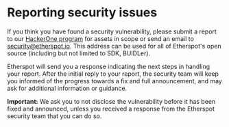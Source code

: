 # Reporting security issues

If you think you have found a security vulnerability, please submit a report to our [HackerOne program](https://hackerone.com/pillarproject) for assets in scope or send an email to [security@etherspot.io](mailto:security@etherspot.io). This address can be used for all of Etherspot's open source (including but not limited to SDK, BUIDLer). 

Etherspot will send you a response indicating the next steps in handling your report. After the initial reply to your report, the security team will keep you informed of the progress towards a fix and full announcement, and may ask for additional information or guidance.

**Important:** We ask you to not disclose the vulnerability before it has been fixed and announced, unless you received a response from the Etherspot security team that you can do so.
